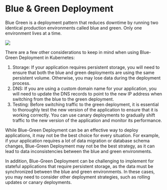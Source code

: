 # Blue & Green Deployment

Blue Green is a deployment pattern that reduces downtime by running two identical production environments
called blue and green. Only one environment lives at a time.

![](https://miro.medium.com/v2/resize:fit:1400/format:webp/0*Tp58tyzgHLBSA_xp.png)

There are a few other considerations to keep in mind when using Blue-Green Deployment in Kubernetes:

1. Storage: If your application requires persistent storage, you will need to ensure that both the blue and green deployments are using the same persistent volume. Otherwise, you may lose data during the deployment process.
2. DNS: If you are using a custom domain name for your application, you will need to update the DNS records to point to the new IP address when switching from the blue to the green deployment.
3. Testing: Before switching traffic to the green deployment, it is essential to thoroughly test the new version of the application to ensure that it is working correctly. You can use canary deployments to gradually shift traffic to the new version of the application and monitor its performance.

While Blue-Green Deployment can be an effective way to deploy applications, it may not be the best choice for every situation. For example, if your application requires a lot of data migration or database schema changes, Blue-Green Deployment may not be the best strategy, as it can lead to data inconsistencies between the blue and green environments.

In addition, Blue-Green Deployment can be challenging to implement for stateful applications that require persistent storage, as the data must be synchronized between the blue and green environments. In these cases, you may need to consider other deployment strategies, such as rolling updates or canary deployments.
